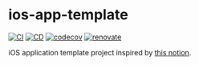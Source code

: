 # ios-app-template

[![CI](https://github.com/mt-hodaka/ios-app-template/actions/workflows/ci.yml/badge.svg)](https://github.com/mt-hodaka/ios-app-template/actions/workflows/ci.yml)
[![CD](https://github.com/mt-hodaka/ios-app-template/actions/workflows/cd.yml/badge.svg)](https://github.com/mt-hodaka/ios-app-template/actions/workflows/cd.yml)
[![codecov](https://codecov.io/gh/mt-hodaka/ios-app-template/branch/main/graph/badge.svg?token=iHNyI8rYXu)](https://codecov.io/gh/mt-hodaka/ios-app-template)
[![renovate](https://img.shields.io/badge/renovate-enabled-%231A1F6C?logo=renovatebot)](https://app.renovatebot.com/dashboard#github/mt-hodaka/ios-app-template)

iOS application template project inspired by [this notion](https://www.notion.so/Swift-PM-Build-Configuration-4f14ceac795a4338a5a44748adfeaa40).
